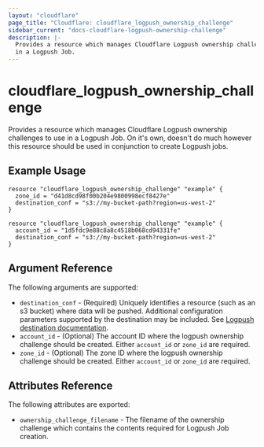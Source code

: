 ```yaml
---
layout: "cloudflare"
page_title: "Cloudflare: cloudflare_logpush_ownership_challenge"
sidebar_current: "docs-cloudflare-logpush-ownership-challenge"
description: |-
  Provides a resource which manages Cloudflare Logpush ownership challenges to use
  in a Logpush Job.
---
```


# cloudflare_logpush_ownership_challenge

Provides a resource which manages Cloudflare Logpush ownership challenges to use
in a Logpush Job. On it's own, doesn't do much however this resource should
be used in conjunction to create Logpush jobs.

## Example Usage

```hcl
resource "cloudflare_logpush_ownership_challenge" "example" {
  zone_id = "d41d8cd98f00b204e9800998ecf8427e"
  destination_conf = "s3://my-bucket-path?region=us-west-2"
}
```

```hcl
resource "cloudflare_logpush_ownership_challenge" "example" {
  account_id = "1d5fdc9e88c8a8c4518b068cd94331fe"
  destination_conf = "s3://my-bucket-path?region=us-west-2"
}
```

## Argument Reference

The following arguments are supported:

* `destination_conf` - (Required) Uniquely identifies a resource (such as an s3 bucket) where data will be pushed. Additional configuration parameters supported by the destination may be included. See [Logpush destination documentation](https://developers.cloudflare.com/logs/logpush/logpush-configuration-api/understanding-logpush-api/#destination).
* `account_id` - (Optional) The account ID where the logpush ownership challenge should be created. Either `account_id` or `zone_id` are required.
* `zone_id` - (Optional) The zone ID where the logpush ownership challenge should be created. Either `account_id` or `zone_id` are required.

## Attributes Reference

The following attributes are exported:

* `ownership_challenge_filename` - The filename of the ownership challenge which
  contains the contents required for Logpush Job creation.
